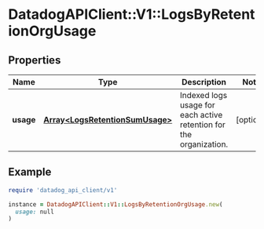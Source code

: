 # DatadogAPIClient::V1::LogsByRetentionOrgUsage

## Properties

| Name      | Type                                                               | Description                                                        | Notes      |
| --------- | ------------------------------------------------------------------ | ------------------------------------------------------------------ | ---------- |
| **usage** | [**Array&lt;LogsRetentionSumUsage&gt;**](LogsRetentionSumUsage.md) | Indexed logs usage for each active retention for the organization. | [optional] |

## Example

```ruby
require 'datadog_api_client/v1'

instance = DatadogAPIClient::V1::LogsByRetentionOrgUsage.new(
  usage: null
)
```
